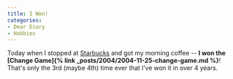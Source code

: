 ```yaml
---
title: I Won!
categories:
- Dear Diary
- Hobbies
---
```


Today when I stopped at [Starbucks](http://www.starbucks.com/) and got my morning coffee -- **I won the [Change Game]{% link _posts/2004/2004-11-25-change-game.md %}**!
That's only the 3rd (maybe 4th) time ever that I've won it in over 4 years.
